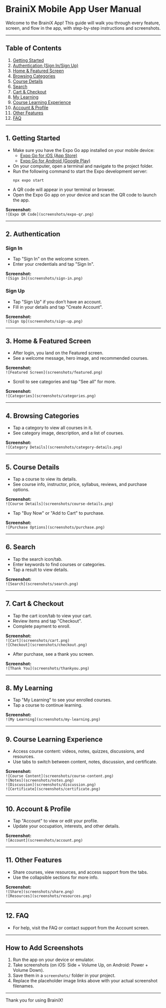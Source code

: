 # BrainiX Mobile App User Manual

Welcome to the BrainiX App! This guide will walk you through every feature, screen, and flow in the app, with step-by-step instructions and screenshots.

---

## Table of Contents

1. [Getting Started](#getting-started)
2. [Authentication (Sign In/Sign Up)](#authentication)
3. [Home & Featured Screen](#home--featured-screen)
4. [Browsing Categories](#browsing-categories)
5. [Course Details](#course-details)
6. [Search](#search)
7. [Cart & Checkout](#cart--checkout)
8. [My Learning](#my-learning)
9. [Course Learning Experience](#course-learning-experience)
10. [Account & Profile](#account--profile)
11. [Other Features](#other-features)
12. [FAQ](#faq)

---

## 1. Getting Started

- Make sure you have the Expo Go app installed on your mobile device:
  - [Expo Go for iOS (App Store)](https://apps.apple.com/app/expo-go/id982107779)
  - [Expo Go for Android (Google Play)](https://play.google.com/store/apps/details?id=host.exp.exponent)
- On your computer, open a terminal and navigate to the project folder.
- Run the following command to start the Expo development server:
  ```
  npx expo start
  ```
- A QR code will appear in your terminal or browser.
- Open the Expo Go app on your device and scan the QR code to launch the app.

**Screenshot:**  
`![Expo QR Code](screenshots/expo-qr.png)`

---

## 2. Authentication

### Sign In

- Tap "Sign In" on the welcome screen.
- Enter your credentials and tap "Sign In".

**Screenshot:**  
`![Sign In](screenshots/sign-in.png)`

### Sign Up

- Tap "Sign Up" if you don’t have an account.
- Fill in your details and tap "Create Account".

**Screenshot:**  
`![Sign Up](screenshots/sign-up.png)`

---

## 3. Home & Featured Screen

- After login, you land on the Featured screen.
- See a welcome message, hero image, and recommended courses.

**Screenshot:**  
`![Featured Screen](screenshots/featured.png)`

- Scroll to see categories and tap "See all" for more.

**Screenshot:**  
`![Categories](screenshots/categories.png)`

---

## 4. Browsing Categories

- Tap a category to view all courses in it.
- See category image, description, and a list of courses.

**Screenshot:**  
`![Category Details](screenshots/category-details.png)`

---

## 5. Course Details

- Tap a course to view its details.
- See course info, instructor, price, syllabus, reviews, and purchase options.

**Screenshot:**  
`![Course Details](screenshots/course-details.png)`

- Tap "Buy Now" or "Add to Cart" to purchase.

**Screenshot:**  
`![Purchase Options](screenshots/purchase.png)`

---

## 6. Search

- Tap the search icon/tab.
- Enter keywords to find courses or categories.
- Tap a result to view details.

**Screenshot:**  
`![Search](screenshots/search.png)`

---

## 7. Cart & Checkout

- Tap the cart icon/tab to view your cart.
- Review items and tap "Checkout".
- Complete payment to enroll.

**Screenshot:**  
`![Cart](screenshots/cart.png)`  
`![Checkout](screenshots/checkout.png)`

- After purchase, see a thank you screen.

**Screenshot:**  
`![Thank You](screenshots/thankyou.png)`

---

## 8. My Learning

- Tap "My Learning" to see your enrolled courses.
- Tap a course to continue learning.

**Screenshot:**  
`![My Learning](screenshots/my-learning.png)`

---

## 9. Course Learning Experience

- Access course content: videos, notes, quizzes, discussions, and resources.
- Use tabs to switch between content, notes, discussion, and certificate.

**Screenshot:**  
`![Course Content](screenshots/course-content.png)`  
`![Notes](screenshots/notes.png)`  
`![Discussion](screenshots/discussion.png)`  
`![Certificate](screenshots/certificate.png)`

---

## 10. Account & Profile

- Tap "Account" to view or edit your profile.
- Update your occupation, interests, and other details.

**Screenshot:**  
`![Account](screenshots/account.png)`

---

## 11. Other Features

- Share courses, view resources, and access support from the tabs.
- Use the collapsible sections for more info.

**Screenshot:**  
`![Share](screenshots/share.png)`  
`![Resources](screenshots/resources.png)`

---

## 12. FAQ

- For help, visit the FAQ or contact support from the Account screen.

---

## How to Add Screenshots

1. Run the app on your device or emulator.
2. Take screenshots (on iOS: Side + Volume Up, on Android: Power + Volume Down).
3. Save them in a `screenshots/` folder in your project.
4. Replace the placeholder image links above with your actual screenshot filenames.

---

Thank you for using BrainiX!
